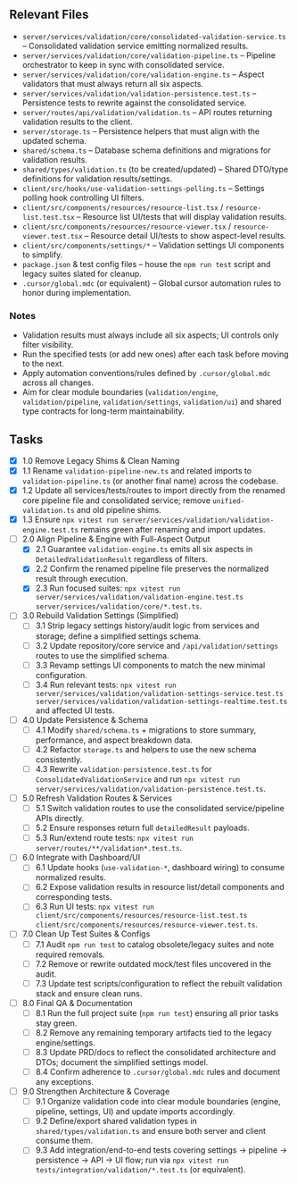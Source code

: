 ## Relevant Files

- `server/services/validation/core/consolidated-validation-service.ts` – Consolidated validation service emitting normalized results.
- `server/services/validation/core/validation-pipeline.ts` – Pipeline orchestrator to keep in sync with consolidated service.
- `server/services/validation/core/validation-engine.ts` – Aspect validators that must always return all six aspects.
- `server/services/validation/validation-persistence.test.ts` – Persistence tests to rewrite against the consolidated service.
- `server/routes/api/validation/validation.ts` – API routes returning validation results to the client.
- `server/storage.ts` – Persistence helpers that must align with the updated schema.
- `shared/schema.ts` – Database schema definitions and migrations for validation results.
- `shared/types/validation.ts` (to be created/updated) – Shared DTO/type definitions for validation results/settings.
- `client/src/hooks/use-validation-settings-polling.ts` – Settings polling hook controlling UI filters.
- `client/src/components/resources/resource-list.tsx` / `resource-list.test.tsx` – Resource list UI/tests that will display validation results.
- `client/src/components/resources/resource-viewer.tsx` / `resource-viewer.test.tsx` – Resource detail UI/tests to show aspect-level results.
- `client/src/components/settings/*` – Validation settings UI components to simplify.
- `package.json` & test config files – house the `npm run test` script and legacy suites slated for cleanup.
- `.cursor/global.mdc` (or equivalent) – Global cursor automation rules to honor during implementation.

### Notes

- Validation results must always include all six aspects; UI controls only filter visibility.
- Run the specified tests (or add new ones) after each task before moving to the next.
- Apply automation conventions/rules defined by `.cursor/global.mdc` across all changes.
- Aim for clear module boundaries (`validation/engine`, `validation/pipeline`, `validation/settings`, `validation/ui`) and shared type contracts for long-term maintainability.

## Tasks

- [x] 1.0 Remove Legacy Shims & Clean Naming
- [x] 1.1 Rename `validation-pipeline-new.ts` and related imports to `validation-pipeline.ts` (or another final name) across the codebase.
- [x] 1.2 Update all services/tests/routes to import directly from the renamed core pipeline file and consolidated service; remove `unified-validation.ts` and old pipeline shims.
- [x] 1.3 Ensure `npx vitest run server/services/validation/validation-engine.test.ts` remains green after renaming and import updates.
- [ ] 2.0 Align Pipeline & Engine with Full-Aspect Output
  - [x] 2.1 Guarantee `validation-engine.ts` emits all six aspects in `DetailedValidationResult` regardless of filters.
  - [x] 2.2 Confirm the renamed pipeline file preserves the normalized result through execution.
  - [x] 2.3 Run focused suites: `npx vitest run server/services/validation/validation-engine.test.ts server/services/validation/core/*.test.ts`.
- [ ] 3.0 Rebuild Validation Settings (Simplified)
  - [ ] 3.1 Strip legacy settings history/audit logic from services and storage; define a simplified settings schema.
  - [ ] 3.2 Update repository/core service and `/api/validation/settings` routes to use the simplified schema.
  - [ ] 3.3 Revamp settings UI components to match the new minimal configuration.
  - [ ] 3.4 Run relevant tests: `npx vitest run server/services/validation/validation-settings-service.test.ts server/services/validation/validation-settings-realtime.test.ts` and affected UI tests.
- [ ] 4.0 Update Persistence & Schema
  - [ ] 4.1 Modify `shared/schema.ts` + migrations to store summary, performance, and aspect breakdown data.
  - [ ] 4.2 Refactor `storage.ts` and helpers to use the new schema consistently.
  - [ ] 4.3 Rewrite `validation-persistence.test.ts` for `ConsolidatedValidationService` and run `npx vitest run server/services/validation/validation-persistence.test.ts`.
- [ ] 5.0 Refresh Validation Routes & Services
  - [ ] 5.1 Switch validation routes to use the consolidated service/pipeline APIs directly.
  - [ ] 5.2 Ensure responses return full `detailedResult` payloads.
  - [ ] 5.3 Run/extend route tests: `npx vitest run server/routes/**/validation*.test.ts`.
- [ ] 6.0 Integrate with Dashboard/UI
  - [ ] 6.1 Update hooks (`use-validation-*`, dashboard wiring) to consume normalized results.
  - [ ] 6.2 Expose validation results in resource list/detail components and corresponding tests.
  - [ ] 6.3 Run UI tests: `npx vitest run client/src/components/resources/resource-list.test.ts client/src/components/resources/resource-viewer.test.ts`.
- [ ] 7.0 Clean Up Test Suites & Configs
  - [ ] 7.1 Audit `npm run test` to catalog obsolete/legacy suites and note required removals.
  - [ ] 7.2 Remove or rewrite outdated mock/test files uncovered in the audit.
  - [ ] 7.3 Update test scripts/configuration to reflect the rebuilt validation stack and ensure clean runs.
- [ ] 8.0 Final QA & Documentation
  - [ ] 8.1 Run the full project suite (`npm run test`) ensuring all prior tasks stay green.
  - [ ] 8.2 Remove any remaining temporary artifacts tied to the legacy engine/settings.
  - [ ] 8.3 Update PRD/docs to reflect the consolidated architecture and DTOs; document the simplified settings model.
  - [ ] 8.4 Confirm adherence to `.cursor/global.mdc` rules and document any exceptions.
- [ ] 9.0 Strengthen Architecture & Coverage
  - [ ] 9.1 Organize validation code into clear module boundaries (engine, pipeline, settings, UI) and update imports accordingly.
  - [ ] 9.2 Define/export shared validation types in `shared/types/validation.ts` and ensure both server and client consume them.
  - [ ] 9.3 Add integration/end-to-end tests covering settings → pipeline → persistence → API → UI flow; run via `npx vitest run tests/integration/validation/*.test.ts` (or equivalent).
